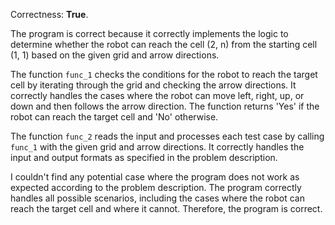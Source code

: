 Correctness: **True**.

The program is correct because it correctly implements the logic to determine whether the robot can reach the cell (2, n) from the starting cell (1, 1) based on the given grid and arrow directions.

The function `func_1` checks the conditions for the robot to reach the target cell by iterating through the grid and checking the arrow directions. It correctly handles the cases where the robot can move left, right, up, or down and then follows the arrow direction. The function returns 'Yes' if the robot can reach the target cell and 'No' otherwise.

The function `func_2` reads the input and processes each test case by calling `func_1` with the given grid and arrow directions. It correctly handles the input and output formats as specified in the problem description.

I couldn't find any potential case where the program does not work as expected according to the problem description. The program correctly handles all possible scenarios, including the cases where the robot can reach the target cell and where it cannot. Therefore, the program is correct.